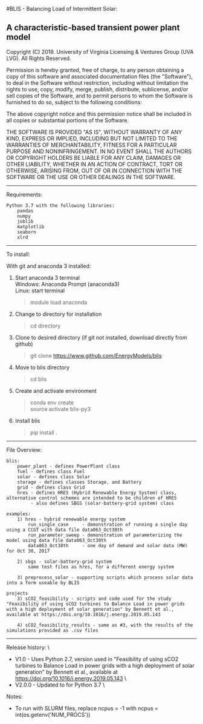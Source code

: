 
#BLIS - Balancing Load of Intermittent Solar:

## A characteristic-based transient power plant model

Copyright (C) 2019. University of Virginia Licensing & Ventures Group (UVA LVG). All Rights Reserved.

Permission is hereby granted, free of charge, to any person obtaining a copy of this software and associated documentation files (the "Software"), to deal in the Software without restriction, including without limitation the rights to use, copy, modify, merge, publish, distribute, sublicense, and/or sell copies of the Software, and to permit persons to whom the Software is furnished to do so, subject to the following conditions:

The above copyright notice and this permission notice shall be included in all copies or substantial portions of the Software.

THE SOFTWARE IS PROVIDED "AS IS", WITHOUT WARRANTY OF ANY KIND, EXPRESS OR IMPLIED, INCLUDING BUT NOT LIMITED TO THE WARRANTIES OF MERCHANTABILITY, FITNESS FOR A PARTICULAR PURPOSE AND NONINFRINGEMENT. IN NO EVENT SHALL THE AUTHORS OR COPYRIGHT HOLDERS BE LIABLE FOR ANY CLAIM, DAMAGES OR OTHER LIABILITY, WHETHER IN AN ACTION OF CONTRACT, TORT OR OTHERWISE, ARISING FROM, OUT OF OR IN CONNECTION WITH THE SOFTWARE OR THE USE OR OTHER DEALINGS IN THE SOFTWARE.

---

Requirements:

	Python 3.7 with the following libraries:
		pandas
		numpy
		joblib
		matplotlib
		seaborn
		xlrd

---

To install:


With git and anaconda 3 installed:
1) Start anaconda 3 terminal\
    Windows: Anaconda Prompt (anaconda3)\
    Linux: start terminal 
    >module load anaconda
2) Change to directory for installation
    > cd directory 
3) Clone to desired directory (if git not installed, download directly from github)
    > git clone https://www.github.com/EnergyModels/blis
4) Move to blis directory
    > cd blis
5) Create and activate environment
    > conda env create\
    > source activate blis-py3
3) Install blis
    > pip install .
 
---

File Overview:

	blis:
	    power_plant	- defines PowerPlant class
		fuel - defines class Fuel
		solar - defines class Solar
		storage - defines classes Storage, and Battery
		grid - defines class Grid
		hres - defines HRES (Hybrid Renewable Energy System) class, alternative control schemes are intended to be children of HRES
		     - also defines SBGS (solar-battery-grid system) class

	examples:
		1) hres - hybrid renewable energy system
		    run_single_case 	- demonstration of running a single day using a CCGT with data file data063_Oct30th
		    run_parameter_sweep - demonstration of parameterizing the model using data file data063_Oct30th
		    data063_Oct30th 	- one day of demand and solar data (MW) for Oct 30, 2017    
		
		2) sbgs - solar-battery-grid system
		    same test files as hres, for a different energy system
		    
		3) preprocess_solar - supporting scripts which process solar data into a form useable by BLIS
		
	projects
	    3) sCO2_feasibility - scripts and code used for the study "Feasibility of using sCO2 turbines to Balance Load in power grids with a high deployment of solar generation" by Bennett et al., available at https://doi.org/10.1016/j.energy.2019.05.143
		
        4) sCO2_feasibility_results - same as #3, with the results of the simulations provided as .csv files
		
---

Release history: \
- V1.0 - Uses Python 2.7, version used in "Feasibility of using sCO2 turbines to Balance Load in power grids with a high deployment of solar generation" by Bennett et al., available at https://doi.org/10.1016/j.energy.2019.05.143 \
- V2.0.0 - Updated to for Python 3.7 \


Notes:
- To run with SLURM files, replace ncpus = -1 with ncpus = int(os.getenv('NUM_PROCS'))
